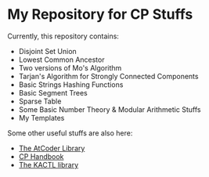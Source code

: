 # **My Repository for CP Stuffs**
Currently, this repository contains:
* Disjoint Set Union
* Lowest Common Ancestor
* Two versions of Mo's Algorithm
* Tarjan's Algorithm for Strongly Connected Components
* Basic Strings Hashing Functions
* Basic Segment Trees
* Sparse Table
* Some Basic Number Theory & Modular Arithmetic Stuffs
* My Templates

Some other useful stuffs are also here:

* [The AtCoder Library](https://github.com/atcoder/ac-library)
* [CP Handbook](https://cses.fi/book/book.pdf)
* [The KACTL library](https://github.com/kth-competitive-programming/kactl)


